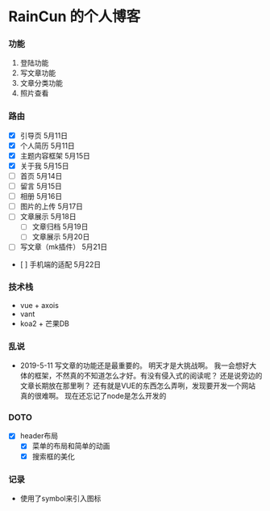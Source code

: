 # RainCun 的个人博客

### 功能
1. 登陆功能
2. 写文章功能
3. 文章分类功能
4. 照片查看

### 路由
- [X] 引导页        5月11日
- [x] 个人简历        5月11日
- [x] 主题内容框架     5月15日
- [x] 关于我          5月15日
- [ ] 首页            5月14日
- [ ] 留言            5月15日
- [ ] 相册            5月16日
- [ ] 图片的上传       5月17日
- [ ] 文章展示         5月18日
    - [ ] 文章归档     5月19日 
    - [ ] 文章展示     5月20日
- [ ] 写文章（mk插件）  5月21日
-    [ ] 手机端的适配   5月22日

### 技术栈

* vue + axois
* vant 
* koa2 + 芒果DB

### 乱说
* 2019-5-11
写文章的功能还是最重要的。
明天才是大挑战啊。
我一会想好大体的框架，不然真的不知道怎么才好。有没有侵入式的阅读呢？
还是说旁边的文章长期放在那里咧？
还有就是VUE的东西怎么弄咧，发现要开发一个网站真的很难啊。
现在还忘记了node是怎么开发的

### DOTO
- [x] header布局
  - [x] 菜单的布局和简单的动画
  - [x] 搜索框的美化

### 记录
* 使用了symbol来引入图标